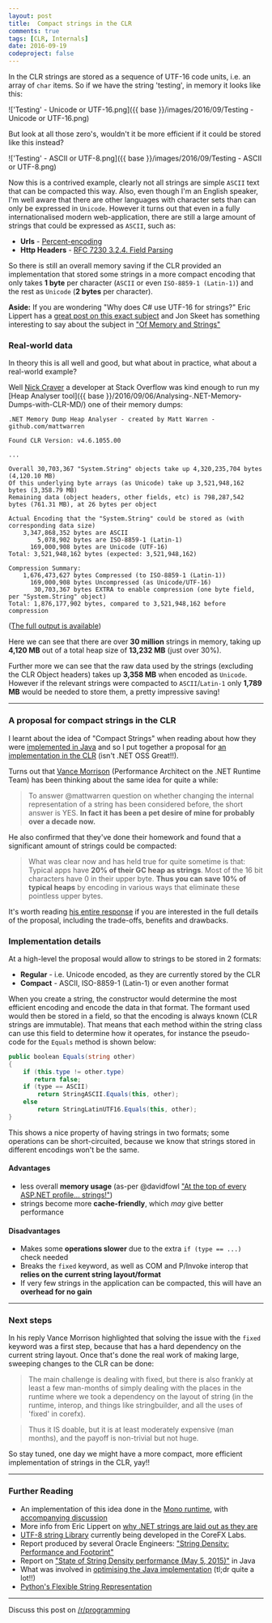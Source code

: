 ```yaml
---
layout: post
title:  Compact strings in the CLR
comments: true
tags: [CLR, Internals]
date: 2016-09-19
codeproject: false
---
```


In the CLR strings are stored as a sequence of UTF-16 code units, i.e. an array of `char` items. So if we have the string 'testing', in memory it looks like this: 

!['Testing' - Unicode or UTF-16.png]({{ base }}/images/2016/09/Testing - Unicode or UTF-16.png)

But look at all those zero's, wouldn't it be more efficient if it could be stored like this instead?

!['Testing' - ASCII or UTF-8.png]({{ base }}/images/2016/09/Testing - ASCII or UTF-8.png)

Now this is a contrived example, clearly not all strings are simple `ASCII` text that can be compacted this way. Also, even though I'm an English speaker, I'm well aware that there are other languages with character sets than can only be expressed in `Unicode`. However it turns out that even in a fully internationalised modern web-application, there are still a large amount of strings that could be expressed as `ASCII`, such as:

- **Urls** - [Percent-encoding](https://en.wikipedia.org/wiki/Percent-encoding)
- **Http Headers** - [RFC 7230 3.2.4. Field Parsing](https://tools.ietf.org/html/rfc7230#section-3.2.4)

So there is still an overall memory saving if the CLR provided an implementation that stored some strings in a more compact encoding that only takes **1 byte** per character (`ASCII` or even `ISO-8859-1 (Latin-1)`) and the rest as `Unicode` (**2 bytes** per character).

**Aside:** If you are wondering "Why does C# use UTF-16 for strings?" Eric Lippert has a [great post on this exact subject](http://blog.coverity.com/2014/04/09/why-utf-16) and Jon Skeet has something interesting to say about the subject in ["Of Memory and Strings"](http://codeblog.jonskeet.uk/2011/04/05/of-memory-and-strings/)

### Real-world data

In theory this is all well and good, but what about in practice, what about a real-world example? 

Well [Nick Craver](https://twitter.com/nick_craver) a developer at Stack Overflow was kind enough to run my [Heap Analyser tool]({{ base }}/2016/09/06/Analysing-.NET-Memory-Dumps-with-CLR-MD/) one of their memory dumps:

```
.NET Memory Dump Heap Analyser - created by Matt Warren - github.com/mattwarren

Found CLR Version: v4.6.1055.00

...

Overall 30,703,367 "System.String" objects take up 4,320,235,704 bytes (4,120.10 MB)
Of this underlying byte arrays (as Unicode) take up 3,521,948,162 bytes (3,358.79 MB)
Remaining data (object headers, other fields, etc) is 798,287,542 bytes (761.31 MB), at 26 bytes per object

Actual Encoding that the "System.String" could be stored as (with corresponding data size)
    3,347,868,352 bytes are ASCII
        5,078,902 bytes are ISO-8859-1 (Latin-1)
      169,000,908 bytes are Unicode (UTF-16)
Total: 3,521,948,162 bytes (expected: 3,521,948,162)

Compression Summary:
    1,676,473,627 bytes Compressed (to ISO-8859-1 (Latin-1))
      169,000,908 bytes Uncompressed (as Unicode/UTF-16)
       30,703,367 bytes EXTRA to enable compression (one byte field, per "System.String" object)
Total: 1,876,177,902 bytes, compared to 3,521,948,162 before compression
```

([The full output is available](https://gist.github.com/NickCraver/a5e8e307702f92d343f8ec86e71646e6))

Here we can see that there are over **30 million** strings in memory, taking up **4,120 MB** out of a total heap size of **13,232 MB** (just over 30%).

Further more we can see that the raw data used by the strings (excluding the CLR Object headers) takes up **3,358 MB** when encoded as `Unicode`. However if the relevant strings were compacted to `ASCII`/`Latin-1` only **1,789 MB** would be needed to store them, a pretty impressive saving! 

----

### A proposal for compact strings in the CLR

I learnt about the idea of "Compact Strings" when reading about how they were [implemented in Java](http://openjdk.java.net/jeps/254) and so I put together a proposal for [an implementation in the CLR](https://github.com/dotnet/coreclr/issues/7083) (isn't .NET OSS Great!!).

Turns out that [Vance Morrison](https://blogs.msdn.microsoft.com/vancem/) (Performance Architect on the .NET Runtime Team) has been thinking about the same idea for quite a while: 

> To answer @mattwarren question on whether changing the internal representation of a string has been considered before, the short answer is YES. **In fact it has been a pet desire of mine for probably over a decade now.** 

He also confirmed that they've done their homework and found that a significant amount of strings could be compacted:

> What was clear now and has held true for quite sometime is that:
> Typical apps have **20% of their GC heap as strings**. Most of the 16 bit characters have 0 in their upper byte. **Thus you can save 10% of typical heaps** by encoding in various ways that eliminate these pointless upper bytes.

It's worth reading [his entire response](https://github.com/dotnet/coreclr/issues/7083#issuecomment-246420765) if you are interested in the full details of the proposal, including the trade-offs, benefits and drawbacks. 

### Implementation details

At a high-level the proposal would allow to strings to be stored in 2 formats:

- **Regular** - i.e. Unicode encoded, as they are currently stored by the CLR 
- **Compact** - ASCII, ISO-8859-1 (Latin-1) or even another format

When you create a string, the constructor would determine the most efficient encoding and encode the data in that format. The formant used would then be stored in a field, so that the encoding is always known (CLR strings are immutable). That means that each method within the string class can use this field to determine how it operates, for instance the pseudo-code for the `Equals` method is shown below:

``` csharp
public boolean Equals(string other) 
{
    if (this.type != other.type)
       return false;
    if (type == ASCII)
        return StringASCII.Equals(this, other);
    else 
        return StringLatinUTF16.Equals(this, other);
} 
```

This shows a nice property of having strings in two formats; some operations can be short-circuited, because we know that strings stored in different encodings won't be the same.

#### Advantages

- less overall **memory usage** (as-per @davidfowl ["At the top of every ASP.NET profile… strings!"](https://twitter.com/davidfowl/status/767585518854938625))
- strings become more **cache-friendly**, which *may* give better performance

#### Disadvantages

- Makes some **operations slower** due to the extra `if (type == ...)` check needed
- Breaks the `fixed` keyword, as well as COM and P/Invoke interop that **relies on the current string layout/format**
- If very few strings in the application can be compacted, this will have an **overhead for no gain**

----

### Next steps

In his reply Vance Morrison highlighted that solving the issue with the `fixed` keyword was a first step, because that has a hard dependency on the current string layout. Once that's done the real work of making large, sweeping changes to the CLR can be done:

> The main challenge is dealing with fixed, but there is also frankly at least a few man-months of simply dealing with the places in the runtime where we took a dependency on the layout of string (in the runtime, interop, and things like stringbuilder, and all the uses of 'fixed' in corefx).

> Thus it IS doable, but it is at least moderately expensive (man months), and the payoff is non-trivial but not huge.

So stay tuned, one day we might have a more compact, more efficient implementation of strings in the CLR, yay!!

----

### Further Reading

- An implementation of this idea done in the [Mono runtime](http://www.mono-project.com/docs/advanced/runtime/docs/ascii-strings/), with [accompanying discussion](https://lists.dot.net/pipermail/mono-devel-list/2016-July/043744.html)
- More info from Eric Lippert on [why .NET strings are laid out as they are](https://blogs.msdn.microsoft.com/ericlippert/2011/07/19/strings-immutability-and-persistence/)
- [UTF-8 string Library](https://github.com/dotnet/corefxlab/tree/master/src/System.Text.Utf8/System/Text/Utf8) currently being developed in the CoreFX Labs.
- Report produced by several Oracle Engineers: ["String Density: Performance and Footprint"](http://cr.openjdk.java.net/~shade/density/string-density-report.pdf)
- Report on ["State of String Density performance (May 5, 2015)"](http://cr.openjdk.java.net/~shade/density/state-of-string-density-v1.txt) in Java
- What was involved in [optimising the Java implementation](http://www.infoq.com/news/2016/02/compact-strings-Java-JDK9) (tl;dr quite a lot!!)
- [Python's Flexible String Representation](https://www.python.org/dev/peps/pep-0393/)

----

Discuss this post on [/r/programming](https://www.reddit.com/r/programming/comments/53hzrx/compact_strings_in_the_clr_a_proposal/)